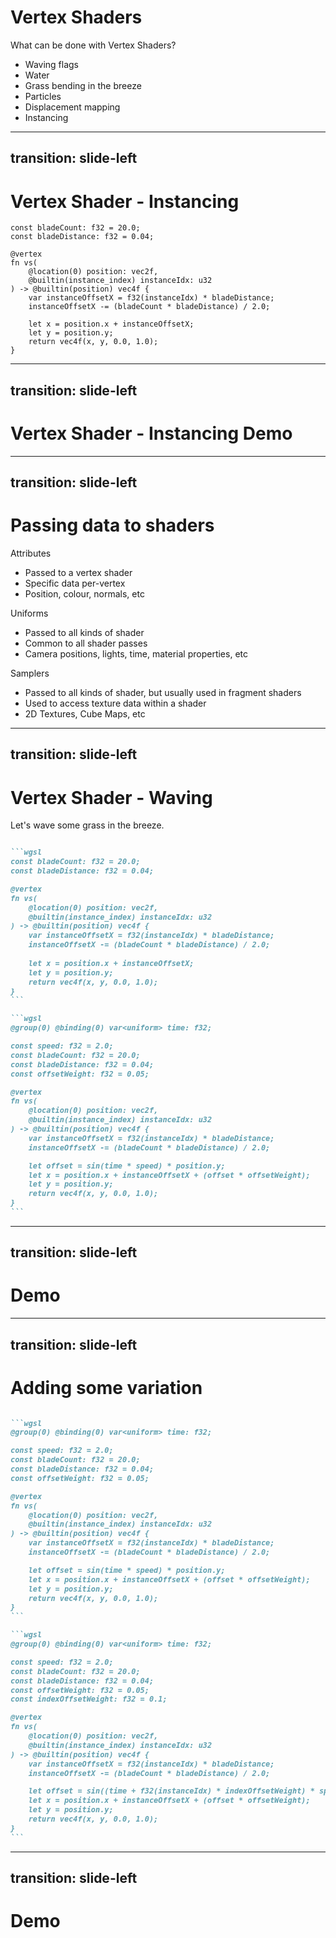 # Vertex Shaders

What can be done with Vertex Shaders?

<ul>
    <li v-click>Waving flags</li>
    <li v-click>Water</li>
    <li v-click>Grass bending in the breeze</li>
    <li v-click>Particles</li>
    <li v-click>Displacement mapping</li>
    <li v-click>Instancing</li>
</ul>

---
transition: slide-left
---

# Vertex Shader - Instancing

```wgsl
const bladeCount: f32 = 20.0;
const bladeDistance: f32 = 0.04;

@vertex
fn vs(
    @location(0) position: vec2f,
    @builtin(instance_index) instanceIdx: u32
) -> @builtin(position) vec4f {
    var instanceOffsetX = f32(instanceIdx) * bladeDistance;
    instanceOffsetX -= (bladeCount * bladeDistance) / 2.0;
    
    let x = position.x + instanceOffsetX;
    let y = position.y;
    return vec4f(x, y, 0.0, 1.0);
}
```

---
transition: slide-left
---

# Vertex Shader - Instancing Demo

<DemoWebGPUVertexShader0 />

---
transition: slide-left
---

# Passing data to shaders

Attributes
<ul>
    <li v-click>Passed to a vertex shader</li>
    <li v-click>Specific data per-vertex</li>
    <li v-click>Position, colour, normals, etc</li>
</ul>

<v-click>

Uniforms
</v-click>

<ul>
    <li v-click>Passed to all kinds of shader</li>
    <li v-click>Common to all shader passes</li>
    <li v-click>Camera positions, lights, time, material properties, etc</li>
</ul>

<v-click>

Samplers
</v-click>

<ul>
    <li v-click>Passed to all kinds of shader, but usually used in fragment shaders</li>
    <li v-click>Used to access texture data within a shader</li>
    <li v-click>2D Textures, Cube Maps, etc</li>
</ul>

---
transition: slide-left
---

# Vertex Shader - Waving

Let's wave some grass in the breeze.

````md magic-move

```wgsl
const bladeCount: f32 = 20.0;
const bladeDistance: f32 = 0.04;

@vertex
fn vs(
    @location(0) position: vec2f,
    @builtin(instance_index) instanceIdx: u32
) -> @builtin(position) vec4f {
    var instanceOffsetX = f32(instanceIdx) * bladeDistance;
    instanceOffsetX -= (bladeCount * bladeDistance) / 2.0;
    
    let x = position.x + instanceOffsetX;
    let y = position.y;
    return vec4f(x, y, 0.0, 1.0);
}
```

```wgsl
@group(0) @binding(0) var<uniform> time: f32;

const speed: f32 = 2.0;
const bladeCount: f32 = 20.0;
const bladeDistance: f32 = 0.04;
const offsetWeight: f32 = 0.05;

@vertex
fn vs(
    @location(0) position: vec2f,
    @builtin(instance_index) instanceIdx: u32
) -> @builtin(position) vec4f {
    var instanceOffsetX = f32(instanceIdx) * bladeDistance;
    instanceOffsetX -= (bladeCount * bladeDistance) / 2.0;

    let offset = sin(time * speed) * position.y;
    let x = position.x + instanceOffsetX + (offset * offsetWeight);
    let y = position.y;
    return vec4f(x, y, 0.0, 1.0);
}
```
````

---
transition: slide-left
---

# Demo
<DemoWebGPUVertexShader1 />

---
transition: slide-left
---

# Adding some variation

````md magic-move

```wgsl
@group(0) @binding(0) var<uniform> time: f32;

const speed: f32 = 2.0;
const bladeCount: f32 = 20.0;
const bladeDistance: f32 = 0.04;
const offsetWeight: f32 = 0.05;

@vertex
fn vs(
    @location(0) position: vec2f,
    @builtin(instance_index) instanceIdx: u32
) -> @builtin(position) vec4f {
    var instanceOffsetX = f32(instanceIdx) * bladeDistance;
    instanceOffsetX -= (bladeCount * bladeDistance) / 2.0;

    let offset = sin(time * speed) * position.y;
    let x = position.x + instanceOffsetX + (offset * offsetWeight);
    let y = position.y;
    return vec4f(x, y, 0.0, 1.0);
}
```

```wgsl
@group(0) @binding(0) var<uniform> time: f32;

const speed: f32 = 2.0;
const bladeCount: f32 = 20.0;
const bladeDistance: f32 = 0.04;
const offsetWeight: f32 = 0.05;
const indexOffsetWeight: f32 = 0.1;

@vertex
fn vs(
    @location(0) position: vec2f,
    @builtin(instance_index) instanceIdx: u32
) -> @builtin(position) vec4f {
    var instanceOffsetX = f32(instanceIdx) * bladeDistance;
    instanceOffsetX -= (bladeCount * bladeDistance) / 2.0;

    let offset = sin((time + f32(instanceIdx) * indexOffsetWeight) * speed) * position.y;
    let x = position.x + instanceOffsetX + (offset * offsetWeight);
    let y = position.y;
    return vec4f(x, y, 0.0, 1.0);
}
```

````

---
transition: slide-left
---

# Demo
<DemoWebGPUVertexShader2 />